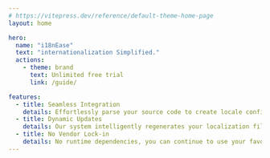 ```yaml
---
# https://vitepress.dev/reference/default-theme-home-page
layout: home

hero:
  name: "i18nEase"
  text: "internationalization Simplified."
  actions:
    - theme: brand
      text: Unlimited free trial
      link: /guide/

features:
  - title: Seamless Integration
    details: Effortlessly parse your source code to create locale configurations without manual intervention.
  - title: Dynamic Updates
    details: Our system intelligently regenerates your localization files in response to code changes, keeping your internationalization in sync.
  - title: No Vendor Lock-in
    details: No runtime dependencies, you can continue to use your favorite i18n library.
---
```

